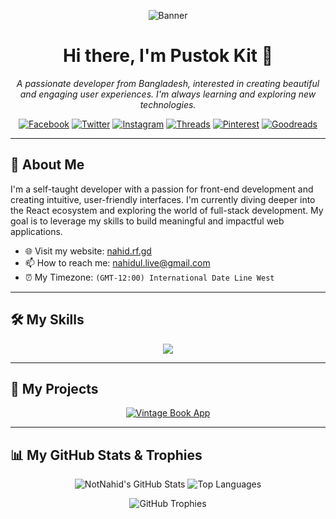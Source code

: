 <p align="center">
  <img src="https://your-banner-image-url.com/banner.png" alt="Banner">
</p>

<h1 align="center">Hi there, I'm Pustok Kit 👋</h1>

<p align="center">
  <em>A passionate developer from Bangladesh, interested in creating beautiful and engaging user experiences. I'm always learning and exploring new technologies.</em>
</p>

<p align="center">
  <a href="https://www.facebook.com/notnahid" target="_blank"><img src="https://img.shields.io/badge/Facebook-1877F2?style=for-the-badge&logo=facebook&logoColor=white" alt="Facebook"></a>
  <a href="https://x.com/notnahid" target="_blank"><img src="https://img.shields.io/badge/Twitter-1DA1F2?style=for-the-badge&logo=twitter&logoColor=white" alt="Twitter"></a>
  <a href="https://www.instagram.com/notnahid.me/" target="_blank"><img src="https://img.shields.io/badge/Instagram-E4405F?style=for-the-badge&logo=instagram&logoColor=white" alt="Instagram"></a>
  <a href="https://www.threads.com/@pustokkit" target="_blank"><img src="https://img.shields.io/badge/Threads-000000?style=for-the-badge&logo=threads&logoColor=white" alt="Threads"></a>
  <a href="https://www.pinterest.com/not_nahid/" target="_blank"><img src="https://img.shields.io/badge/Pinterest-E60023?style=for-the-badge&logo=pinterest&logoColor=white" alt="Pinterest"></a>
  <a href="https://www.goodreads.com/notnahid" target="_blank"><img src="https://img.shields.io/badge/Goodreads-33332D?style=for-the-badge&logo=goodreads&logoColor=white" alt="Goodreads"></a>
</p>

---

## 🚀 About Me

I'm a self-taught developer with a passion for front-end development and creating intuitive, user-friendly interfaces. I'm currently diving deeper into the React ecosystem and exploring the world of full-stack development. My goal is to leverage my skills to build meaningful and impactful web applications.

- 🌐 Visit my website: [nahid.rf.gd](http://nahid.rf.gd/)
- 📫 How to reach me: [nahidul.live@gmail.com](mailto:nahidul.live@gmail.com)
- ⏰ My Timezone: `(GMT-12:00) International Date Line West`

---

## 🛠️ My Skills

<p align="center">
  <a href="https://skillicons.dev">
    <img src="https://skillicons.dev/icons?i=js,html,css,react,nodejs,vite,git,github,vscode" />
  </a>
</p>

---

## 📂 My Projects

<p align="center">
  <a href="https://github.com/NotNahid/vintage-book-app">
    <img src="https://github-readme-stats.vercel.app/api/pin/?username=NotNahid&repo=vintage-book-app&theme=radical" alt="Vintage Book App" />
  </a>
</p>

---

## 📊 My GitHub Stats & Trophies

<p align="center">
  <img src="https://github-readme-stats.vercel.app/api?username=NotNahid&show_icons=true&theme=radical" alt="NotNahid's GitHub Stats" />
  <img src="https://github-readme-stats.vercel.app/api/top-langs/?username=NotNahid&layout=compact&theme=radical" alt="Top Languages" />
</p>

<p align="center">
  <img src="https://github-profile-trophy.vercel.app/?username=NotNahid&theme=radical&column=7" alt="GitHub Trophies" />
</p>
